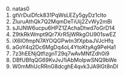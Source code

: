 00. natas0
01. gtVrDuiDfck831PqWsLEZy5gyDz1clto
02. ZluruAthQk7Q2MqmDeTiUij2ZvWy2mBi
03. sJIJNW6ucpu6HPZ1ZAchaDtwd7oGrD14
04. Z9tkRkWmpt9Qr7XrR5jWRkgOU901swEZ
05. iX6IOfmpN7AYOQGPwtn3fXpbaJVJcHfq
06. aGoY4q2Dc6MgDq4oL4YtoKtyAg9PeHa1
07. 7z3hEENjQtflzgnT29q7wAvMNfZdh0i9
08. DBfUBfqQG69KvJvJ1iAbMoIpwSNQ9bWe
09. W0mMhUcRRnG8dcghE4qvk3JA9lGt8nDl